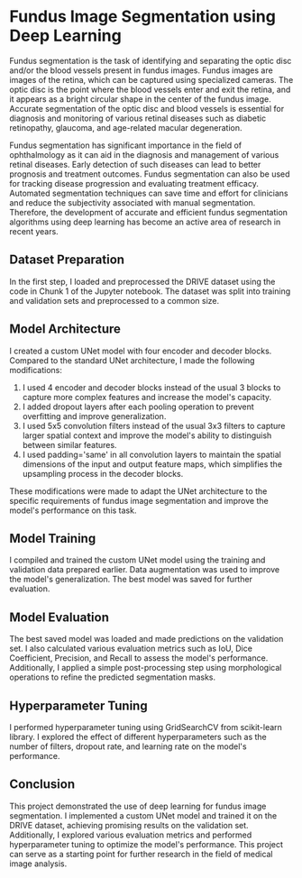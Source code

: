 # Fundus Image Segmentation using Deep Learning

Fundus segmentation is the task of identifying and separating the optic disc and/or the blood vessels present in fundus images. Fundus images are images of the retina, which can be captured using specialized cameras. The optic disc is the point where the blood vessels enter and exit the retina, and it appears as a bright circular shape in the center of the fundus image. Accurate segmentation of the optic disc and blood vessels is essential for diagnosis and monitoring of various retinal diseases such as diabetic retinopathy, glaucoma, and age-related macular degeneration.

Fundus segmentation has significant importance in the field of ophthalmology as it can aid in the diagnosis and management of various retinal diseases. Early detection of such diseases can lead to better prognosis and treatment outcomes. Fundus segmentation can also be used for tracking disease progression and evaluating treatment efficacy. Automated segmentation techniques can save time and effort for clinicians and reduce the subjectivity associated with manual segmentation. Therefore, the development of accurate and efficient fundus segmentation algorithms using deep learning has become an active area of research in recent years.

## Dataset Preparation

In the first step, I loaded and preprocessed the DRIVE dataset using the code in Chunk 1 of the Jupyter notebook. The dataset was split into training and validation sets and preprocessed to a common size.

## Model Architecture

I created a custom UNet model with four encoder and decoder blocks. Compared to the standard UNet architecture, I made the following modifications:

1. I used 4 encoder and decoder blocks instead of the usual 3 blocks to capture more complex features and increase the model's capacity.
2. I added dropout layers after each pooling operation to prevent overfitting and improve generalization.
3. I used 5x5 convolution filters instead of the usual 3x3 filters to capture larger spatial context and improve the model's ability to distinguish between similar features.
4. I used padding='same' in all convolution layers to maintain the spatial dimensions of the input and output feature maps, which simplifies the upsampling process in the decoder blocks.

These modifications were made to adapt the UNet architecture to the specific requirements of fundus image segmentation and improve the model's performance on this task.


## Model Training

I compiled and trained the custom UNet model using the training and validation data prepared earlier. Data augmentation was used to improve the model's generalization. The best model was saved for further evaluation.

## Model Evaluation

The best saved model was loaded and made predictions on the validation set. I also calculated various evaluation metrics such as IoU, Dice Coefficient, Precision, and Recall to assess the model's performance. Additionally, I applied a simple post-processing step using morphological operations to refine the predicted segmentation masks.

## Hyperparameter Tuning
I performed hyperparameter tuning using GridSearchCV from scikit-learn library. I explored the effect of different hyperparameters such as the number of filters, dropout rate, and learning rate on the model's performance.

## Conclusion

This project demonstrated the use of deep learning for fundus image segmentation. I implemented a custom UNet model and trained it on the DRIVE dataset, achieving promising results on the validation set. Additionally, I explored various evaluation metrics and performed hyperparameter tuning to optimize the model's performance. This project can serve as a starting point for further research in the field of medical image analysis.

